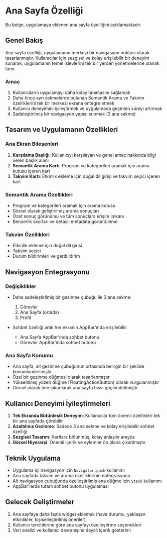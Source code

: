 # Ana Sayfa Özelliği

Bu belge, uygulamaya eklenen ana sayfa özelliğini açıklamaktadır.

## Genel Bakış

Ana sayfa özelliği, uygulamanın merkezi bir navigasyon noktası olarak tasarlanmıştır. Kullanıcılar için sezgisel ve kolay erişilebilir bir deneyim sunarak, uygulamanın temel işlevlerini tek bir yerden yönetmelerine olanak tanır.

### Amaç

1. Kullanıcıların uygulamayı daha kolay tanımasını sağlamak
2. Daha önce ayrı sekmelerde bulunan Semantik Arama ve Takvim özelliklerini tek bir merkezi ekrana entegre etmek
3. Kullanıcı deneyimini iyileştirmek ve uygulamada geçirilen süreyi artırmak
4. Sadeleştirilmiş bir navigasyon yapısı sunmak (3 ana sekme)

## Tasarım ve Uygulamanın Özellikleri

### Ana Ekran Bileşenleri

1. **Karşılama Başlığı**: Kullanıcıyı karşılayan ve genel amaç hakkında bilgi veren başlık alanı
2. **Semantik Arama Kartı**: Program ve kategorileri aramak için arama kutusu içeren kart
3. **Takvim Kartı**: Etkinlik ekleme için doğal dil girişi ve takvim seçici içeren kart

### Semantik Arama Özellikleri

- Program ve kategorileri aramak için arama kutusu
- Görsel olarak geliştirilmiş arama sonuçları
- Özet sonuç görünümü ve tüm sonuçlara erişim imkanı
- Benzerlik skorları ve detaylı metadata görüntüleme

### Takvim Özellikleri

- Etkinlik ekleme için doğal dil girişi 
- Takvim seçici
- Durum bildirimleri ve geribildirim

## Navigasyon Entegrasyonu

### Değişiklikler
- Daha sadeleştirilmiş bir gezinme çubuğu ile 3 ana sekme:
  1. Görevler
  2. Ana Sayfa (ortada)
  3. Profil

- Sohbet özelliği artık her ekranın AppBar'ında erişilebilir:
  - Ana Sayfa AppBar'ında sohbet butonu
  - Görevler AppBar'ında sohbet butonu

### Ana Sayfa Konumu
- Ana sayfa, alt gezinme çubuğunun ortasında belirgin bir şekilde konumlandırılmıştır
- Özel bir gezinme düğmesi olarak tasarlanmıştır
- Yükseltilmiş yüzen düğme (FloatingActionButton) olarak vurgulanmıştır
- Görsel olarak öne çıkarılarak ana sayfa hissi güçlendirilmiştir

## Kullanıcı Deneyimi İyileştirmeleri

1. **Tek Ekranda Bütünleşik Deneyim**: Kullanıcılar tüm önemli özellikleri tek bir ana sayfada görebilir
2. **Azaltılmış Gezinme**: Sadece 3 ana sekme ve kolay erişilebilir sohbet özelliği
3. **Sezgisel Tasarım**: Kartlara bölünmüş, kolay anlaşılır arayüz
4. **Görsel Hiyerarşi**: Önemli içerik ve eylemler ön plana çıkarılmıştır

## Teknik Uygulama

- Uygulama içi navigasyon için `Navigator.push` kullanımı
- Ana sayfada takvim ve arama özelliklerinin entegrasyonu
- Alt navigasyon çubuğunda özelleştirilmiş ana düğme için `Stack` kullanımı
- AppBar'larda tutarlı sohbet butonu uygulaması

## Gelecek Geliştirmeler

1. Ana sayfaya daha fazla widget eklemek (hava durumu, yaklaşan etkinlikler, kişiselleştirilmiş öneriler)
2. Kullanıcı tercihlerine göre ana sayfayı özelleştirme seçenekleri
3. Veri analizi ve kullanıcı davranışına dayalı içerik gösterimi 